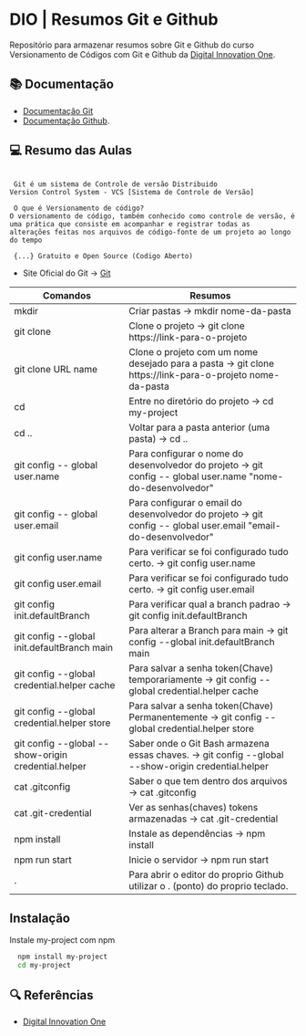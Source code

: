 # DIO | Resumos Git e Github

Repositório para armazenar resumos sobre Git e Github do curso Versionamento de Códigos com Git e Github da [Digital Innovation One](https://www.dio.me/users/dsanmike12).

## 📚 Documentação

- [Documentação Git](https://git-scm.com/doc)
- [Documentação Github](https://docs.github.com).

## 💻 Resumo das Aulas

```
 
 Git é um sistema de Controle de versão Distribuido
Version Control System - VCS [Sistema de Controle de Versão]

 O que é Versionamento de código? 
O versionamento de código, também conhecido como controle de versão, é uma prática que consiste em acompanhar e registrar todas as 
alterações feitas nos arquivos de código-fonte de um projeto ao longo do tempo
```
```
 {...} Gratuito e Open Source (Codigo Aberto)
```
- Site Oficial do Git -> [Git](https://git-scm.com/)

| Comandos | Resumos |
|------|----------|
|mkdir | Criar pastas -> mkdir nome-da-pasta|
| git clone | Clone o projeto -> git clone https://link-para-o-projeto|
| git clone URL name| Clone o projeto com um nome desejado para a pasta -> git clone https://link-para-o-projeto nome-da-pasta|
| cd | Entre no diretório do projeto -> cd my-project|
| cd .. |Voltar para a pasta anterior (uma pasta) -> cd ..|
|git config -- global user.name|Para configurar o nome do desenvolvedor do projeto -> git config -- global user.name "nome-do-desenvolvedor" |
|git config -- global user.email|Para configurar o email do desenvolvedor do projeto -> git config -- global user.email "email-do-desenvolvedor" |
|git config user.name|Para verificar se foi configurado tudo certo. -> git config user.name |
|git config user.email|Para verificar se foi configurado tudo certo. -> git config user.email |
|git config init.defaultBranch | Para verificar qual a branch padrao -> git config init.defaultBranch |
|git config --global init.defaultBranch main |Para alterar a Branch para main -> git config --global init.defaultBranch main|
|git config --global credential.helper cache|Para salvar a senha token(Chave) temporariamente -> git config --global credential.helper cache|
|git config --global credential.helper store|Para salvar a senha token(Chave) Permanentemente -> git config --global credential.helper store|
|git config --global --show-origin credential.helper | Saber onde o Git Bash armazena essas chaves. -> git config --global --show-origin credential.helper|
|cat .gitconfig| Saber o que tem dentro dos arquivos -> cat .gitconfig|
|cat .git-credential| Ver as senhas(chaves) tokens armazenadas -> cat .git-credential|
|npm install | Instale as dependências -> npm install | 
| npm run start | Inicie o servidor -> npm run start| 
| . | Para abrir o editor do proprio Github utilizar o . (ponto) do proprio teclado.| 


## Instalação

Instale my-project com npm

```bash
  npm install my-project
  cd my-project
```
    

## 🔍 Referências
- [Digital Innovation One](https://www.dio.me)
